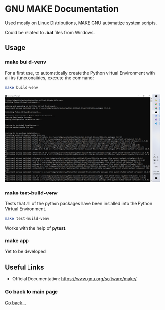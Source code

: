 # GNU MAKE Documentation

Used mostly on Linux Distributions, MAKE GNU automatize system scripts.

Could be related to **.bat** files from Windows.

## Usage


### make build-venv

For a first use, to automatically create the Python virtual Environment with all its functionalities, execute the command:

```bash
make build-venv
```

![make build-venv demonstration](docs/Images/build-venv.png "Example")

### make test-build-venv

Tests that all of the python packages have been installed into the Python Virtual Environment.

```bash
make test-build-venv
```

Works with the help of **pytest**.

### make app

Yet to be developed

## Useful Links

- Official Documentation: https://www.gnu.org/software/make/

### Go back to main page

[Go back ..](README.md)